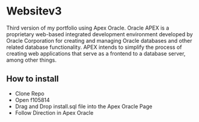 # Websitev3
 Third version of my portfolio using Apex Oracle. Oracle APEX is a proprietary web-based integrated development environment developed by Oracle Corporation for creating and managing Oracle databases and other related database functionality. APEX intends to simplify the process of creating web applications that serve as a frontend to a database server, among other things.

## How to install
 - Clone Repo
 - Open f105814
 - Drag and Drop install.sql file into the Apex Oracle Page 
 - Follow Direction in Apex Oracle
